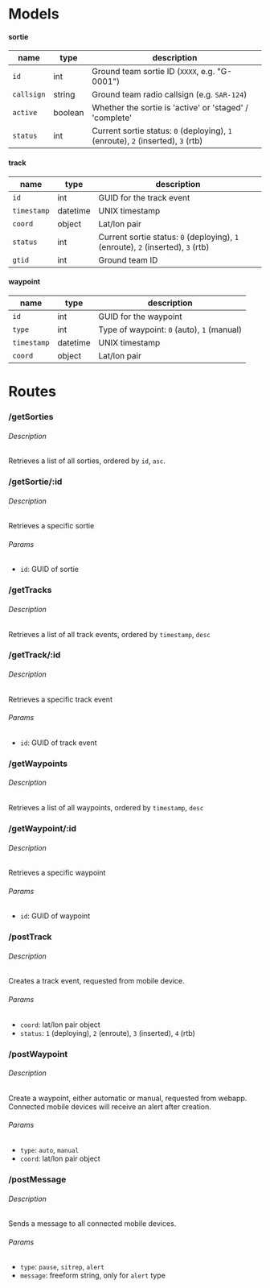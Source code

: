 # Models

#### sortie

| name			| type		| description	|
| ---				| ---			| ---				|
| `id`			| int		| Ground team sortie ID (`XXXX`, e.g. "G-0001")
| `callsign`	| string	| Ground team radio callsign (e.g. `SAR-124`)
| `active`		| boolean	| Whether the sortie is 'active' or 'staged' / 'complete'
| `status`		| int		| Current sortie status: `0` (deploying), `1` (enroute), `2` (inserted), `3` (rtb)

#### track

| name			| type		| description	|
| ---				| ---			| ---				|
| `id`			| int		| GUID for the track event
| `timestamp`	| datetime	| UNIX timestamp
| `coord`		| object	| Lat/lon pair
| `status`		| int		| Current sortie status: `0` (deploying), `1` (enroute), `2` (inserted), `3` (rtb)
| `gtid`		| int	| Ground team ID

#### waypoint

| name			| type		| description	|
| ---				| ---			| ---				|
| `id`			| int		| GUID for the waypoint
| `type`		| int		| Type of waypoint: `0` (auto), `1` (manual)
| `timestamp`	| datetime	| UNIX timestamp
| `coord`		| object	| Lat/lon pair

# Routes

### /getSorties
###### Description
Retrieves a list of all sorties, ordered by `id`, `asc`.

### /getSortie/:id
###### Description
Retrieves a specific sortie
###### Params
* `id`: GUID of sortie

### /getTracks
###### Description
Retrieves a list of all track events, ordered by `timestamp`, `desc`

### /getTrack/:id
###### Description
Retrieves a specific track event
###### Params
* `id`: GUID of track event

### /getWaypoints
###### Description
Retrieves a list of all waypoints, ordered by `timestamp`, `desc`

### /getWaypoint/:id
###### Description
Retrieves a specific waypoint
###### Params
* `id`: GUID of waypoint

### /postTrack
###### Description
Creates a track event, requested from mobile device.
###### Params
* `coord`: lat/lon pair object
* `status`: `1` (deploying), `2` (enroute), `3` (inserted), `4` (rtb)

### /postWaypoint
###### Description
Create a waypoint, either automatic or manual, requested from webapp. Connected mobile devices will receive an alert after creation.
###### Params
* `type`: `auto`, `manual`
* `coord`: lat/lon pair object

### /postMessage
###### Description
Sends a message to all connected mobile devices.
###### Params
* `type`: `pause`, `sitrep`, `alert`
* `message`: freeform string, only for `alert` type
